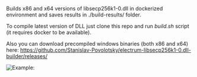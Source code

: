 Builds x86 and x64 versions of libsecp256k1-0.dll in dockerized environment and saves results in ./build-results/ folder.

To compile latest version of DLL just clone this repo and run _build.sh_ script (it requires docker to be available).

Also you can download precompiled windows binaries (both x86 and x64) here:
https://github.com/Stanislav-Povolotsky/electrum-libsecp256k1-0.dll-builder/releases/

![Example:](https://user-images.githubusercontent.com/19610545/133926510-7adbf963-4abb-42c7-a313-7a4a0686ee1b.gif)

